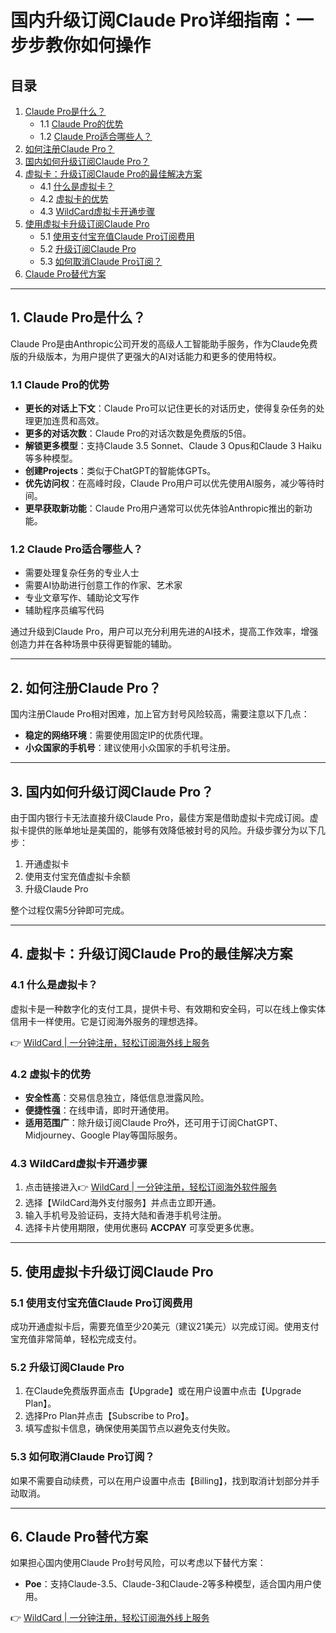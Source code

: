 # 国内升级订阅Claude Pro详细指南：一步步教你如何操作

## 目录
1. [Claude Pro是什么？](#1-claude-pro是什么)  
   - 1.1 [Claude Pro的优势](#11-claude-pro的优势)  
   - 1.2 [Claude Pro适合哪些人？](#12-claude-pro适合哪些人)  
2. [如何注册Claude Pro？](#2-如何注册claude-pro)  
3. [国内如何升级订阅Claude Pro？](#3-国内如何升级订阅claude-pro)  
4. [虚拟卡：升级订阅Claude Pro的最佳解决方案](#4-虚拟卡升级订阅claude-pro的最佳解决方案)  
   - 4.1 [什么是虚拟卡？](#41-什么是虚拟卡)  
   - 4.2 [虚拟卡的优势](#42-虚拟卡的优势)  
   - 4.3 [WildCard虚拟卡开通步骤](#43-wildcard虚拟卡开通步骤)  
5. [使用虚拟卡升级订阅Claude Pro](#5-使用虚拟卡升级订阅claude-pro)  
   - 5.1 [使用支付宝充值Claude Pro订阅费用](#51-使用支付宝充值claude-pro订阅费用)  
   - 5.2 [升级订阅Claude Pro](#52-升级订阅claude-pro)  
   - 5.3 [如何取消Claude Pro订阅？](#53-如何取消claude-pro订阅)  
6. [Claude Pro替代方案](#6-claude-pro替代方案)  

---

## 1. Claude Pro是什么？

Claude Pro是由Anthropic公司开发的高级人工智能助手服务，作为Claude免费版的升级版本，为用户提供了更强大的AI对话能力和更多的使用特权。

### 1.1 Claude Pro的优势
- **更长的对话上下文**：Claude Pro可以记住更长的对话历史，使得复杂任务的处理更加连贯和高效。  
- **更多的对话次数**：Claude Pro的对话次数是免费版的5倍。  
- **解锁更多模型**：支持Claude 3.5 Sonnet、Claude 3 Opus和Claude 3 Haiku等多种模型。  
- **创建Projects**：类似于ChatGPT的智能体GPTs。  
- **优先访问权**：在高峰时段，Claude Pro用户可以优先使用AI服务，减少等待时间。  
- **更早获取新功能**：Claude Pro用户通常可以优先体验Anthropic推出的新功能。

### 1.2 Claude Pro适合哪些人？
- 需要处理复杂任务的专业人士  
- 需要AI协助进行创意工作的作家、艺术家  
- 专业文章写作、辅助论文写作  
- 辅助程序员编写代码  

通过升级到Claude Pro，用户可以充分利用先进的AI技术，提高工作效率，增强创造力并在各种场景中获得更智能的辅助。

---

## 2. 如何注册Claude Pro？

国内注册Claude Pro相对困难，加上官方封号风险较高，需要注意以下几点：
- **稳定的网络环境**：需要使用固定IP的优质代理。  
- **小众国家的手机号**：建议使用小众国家的手机号注册。  

---

## 3. 国内如何升级订阅Claude Pro？

由于国内银行卡无法直接升级Claude Pro，最佳方案是借助虚拟卡完成订阅。虚拟卡提供的账单地址是美国的，能够有效降低被封号的风险。升级步骤分为以下几步：
1. 开通虚拟卡  
2. 使用支付宝充值虚拟卡余额  
3. 升级Claude Pro  

整个过程仅需5分钟即可完成。

---

## 4. 虚拟卡：升级订阅Claude Pro的最佳解决方案

### 4.1 什么是虚拟卡？
虚拟卡是一种数字化的支付工具，提供卡号、有效期和安全码，可以在线上像实体信用卡一样使用。它是订阅海外服务的理想选择。

👉 [WildCard | 一分钟注册，轻松订阅海外线上服务](https://bbtdd.com/WildCard)

### 4.2 虚拟卡的优势
- **安全性高**：交易信息独立，降低信息泄露风险。  
- **便捷性强**：在线申请，即时开通使用。  
- **适用范围广**：除升级订阅Claude Pro外，还可用于订阅ChatGPT、Midjourney、Google Play等国际服务。

### 4.3 WildCard虚拟卡开通步骤
1. 点击链接进入👉 [WildCard | 一分钟注册，轻松订阅海外软件服务](https://bbtdd.com/WildCard)  
2. 选择【WildCard海外支付服务】并点击立即开通。  
3. 输入手机号及验证码，支持大陆和香港手机号注册。  
4. 选择卡片使用期限，使用优惠码 **ACCPAY** 可享受更多优惠。  

---

## 5. 使用虚拟卡升级订阅Claude Pro

### 5.1 使用支付宝充值Claude Pro订阅费用
成功开通虚拟卡后，需要充值至少20美元（建议21美元）以完成订阅。使用支付宝充值非常简单，轻松完成支付。

### 5.2 升级订阅Claude Pro
1. 在Claude免费版界面点击【Upgrade】或在用户设置中点击【Upgrade Plan】。  
2. 选择Pro Plan并点击【Subscribe to Pro】。  
3. 填写虚拟卡信息，确保使用美国节点以避免支付失败。  

### 5.3 如何取消Claude Pro订阅？
如果不需要自动续费，可以在用户设置中点击【Billing】，找到取消计划部分并手动取消。

---

## 6. Claude Pro替代方案
如果担心国内使用Claude Pro封号风险，可以考虑以下替代方案：  
- **Poe**：支持Claude-3.5、Claude-3和Claude-2等多种模型，适合国内用户使用。  

👉 [WildCard | 一分钟注册，轻松订阅海外线上服务](https://bbtdd.com/WildCard)